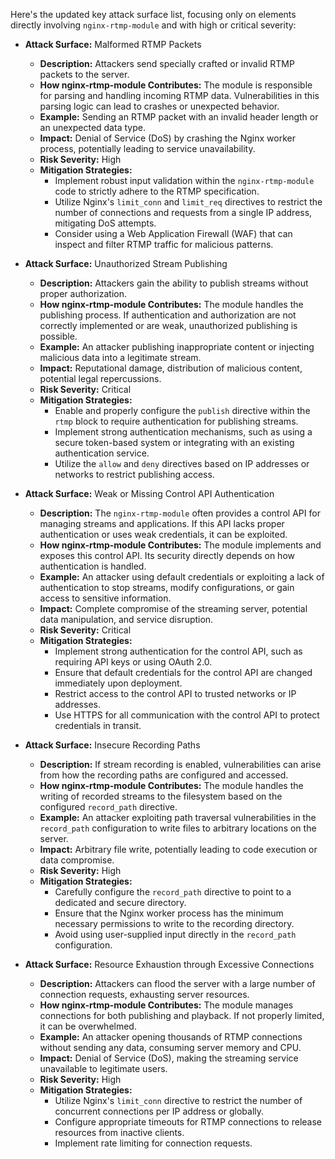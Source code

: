 Here's the updated key attack surface list, focusing only on elements directly involving `nginx-rtmp-module` and with high or critical severity:

*   **Attack Surface:** Malformed RTMP Packets
    *   **Description:** Attackers send specially crafted or invalid RTMP packets to the server.
    *   **How nginx-rtmp-module Contributes:** The module is responsible for parsing and handling incoming RTMP data. Vulnerabilities in this parsing logic can lead to crashes or unexpected behavior.
    *   **Example:** Sending an RTMP packet with an invalid header length or an unexpected data type.
    *   **Impact:** Denial of Service (DoS) by crashing the Nginx worker process, potentially leading to service unavailability.
    *   **Risk Severity:** High
    *   **Mitigation Strategies:**
        *   Implement robust input validation within the `nginx-rtmp-module` code to strictly adhere to the RTMP specification.
        *   Utilize Nginx's `limit_conn` and `limit_req` directives to restrict the number of connections and requests from a single IP address, mitigating DoS attempts.
        *   Consider using a Web Application Firewall (WAF) that can inspect and filter RTMP traffic for malicious patterns.

*   **Attack Surface:** Unauthorized Stream Publishing
    *   **Description:** Attackers gain the ability to publish streams without proper authorization.
    *   **How nginx-rtmp-module Contributes:** The module handles the publishing process. If authentication and authorization are not correctly implemented or are weak, unauthorized publishing is possible.
    *   **Example:** An attacker publishing inappropriate content or injecting malicious data into a legitimate stream.
    *   **Impact:** Reputational damage, distribution of malicious content, potential legal repercussions.
    *   **Risk Severity:** Critical
    *   **Mitigation Strategies:**
        *   Enable and properly configure the `publish` directive within the `rtmp` block to require authentication for publishing streams.
        *   Implement strong authentication mechanisms, such as using a secure token-based system or integrating with an existing authentication service.
        *   Utilize the `allow` and `deny` directives based on IP addresses or networks to restrict publishing access.

*   **Attack Surface:** Weak or Missing Control API Authentication
    *   **Description:** The `nginx-rtmp-module` often provides a control API for managing streams and applications. If this API lacks proper authentication or uses weak credentials, it can be exploited.
    *   **How nginx-rtmp-module Contributes:** The module implements and exposes this control API. Its security directly depends on how authentication is handled.
    *   **Example:** An attacker using default credentials or exploiting a lack of authentication to stop streams, modify configurations, or gain access to sensitive information.
    *   **Impact:** Complete compromise of the streaming server, potential data manipulation, and service disruption.
    *   **Risk Severity:** Critical
    *   **Mitigation Strategies:**
        *   Implement strong authentication for the control API, such as requiring API keys or using OAuth 2.0.
        *   Ensure that default credentials for the control API are changed immediately upon deployment.
        *   Restrict access to the control API to trusted networks or IP addresses.
        *   Use HTTPS for all communication with the control API to protect credentials in transit.

*   **Attack Surface:** Insecure Recording Paths
    *   **Description:** If stream recording is enabled, vulnerabilities can arise from how the recording paths are configured and accessed.
    *   **How nginx-rtmp-module Contributes:** The module handles the writing of recorded streams to the filesystem based on the configured `record_path` directive.
    *   **Example:** An attacker exploiting path traversal vulnerabilities in the `record_path` configuration to write files to arbitrary locations on the server.
    *   **Impact:** Arbitrary file write, potentially leading to code execution or data compromise.
    *   **Risk Severity:** High
    *   **Mitigation Strategies:**
        *   Carefully configure the `record_path` directive to point to a dedicated and secure directory.
        *   Ensure that the Nginx worker process has the minimum necessary permissions to write to the recording directory.
        *   Avoid using user-supplied input directly in the `record_path` configuration.

*   **Attack Surface:** Resource Exhaustion through Excessive Connections
    *   **Description:** Attackers can flood the server with a large number of connection requests, exhausting server resources.
    *   **How nginx-rtmp-module Contributes:** The module manages connections for both publishing and playback. If not properly limited, it can be overwhelmed.
    *   **Example:** An attacker opening thousands of RTMP connections without sending any data, consuming server memory and CPU.
    *   **Impact:** Denial of Service (DoS), making the streaming service unavailable to legitimate users.
    *   **Risk Severity:** High
    *   **Mitigation Strategies:**
        *   Utilize Nginx's `limit_conn` directive to restrict the number of concurrent connections per IP address or globally.
        *   Configure appropriate timeouts for RTMP connections to release resources from inactive clients.
        *   Implement rate limiting for connection requests.